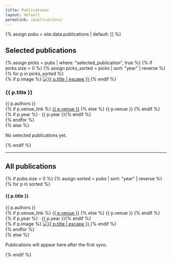 ```yaml
---
title: Publications
layout: default
permalink: /publications/
---
```


{% assign pubs = site.data.publications | default: [] %}

<section class="pubs-page">
  <h2 class="pubs-title">Selected publications</h2>
  {% assign picks = pubs | where: "selected_publication", true %}
  {% if picks.size > 0 %}
    {% assign picks_sorted = picks | sort: "year" | reverse %}
    <div class="pub-grid">
      {% for p in picks_sorted %}
        <article class="pub-card">
          {% if p.image %}
            <a class="pub-thumb" href="{{ p.venue_link | default: '#' }}" {% if p.venue_link %}target="_blank" rel="noopener"{% endif %}>
              <img loading="lazy" src="{{ p.image | relative_url }}" alt="{{ p.title | escape }}">
            </a>
          {% endif %}
          <div class="pub-body">
            <h3 class="pub-head">{{ p.title }}</h3>
            <div class="pub-meta">{{ p.authors }}</div>
            <div class="pub-venue">
              {% if p.venue_link %}
                <a href="{{ p.venue_link }}" target="_blank" rel="noopener">{{ p.venue }}</a>
              {% else %}
                {{ p.venue }}
              {% endif %}
              {% if p.year %} · {{ p.year }}{% endif %}
            </div>
          </div>
        </article>
      {% endfor %}
    </div>
  {% else %}
    <p>No selected publications yet.</p>
  {% endif %}

  <hr class="pub-divider">

  <h2 class="pubs-title">All publications</h2>
  {% if pubs.size > 0 %}
    {% assign sorted = pubs | sort: "year" | reverse %}
    <div class="pub-stack">
      {% for p in sorted %}
        <article class="pub-row">
          <div class="pub-row-main">
            <h4 class="pub-row-title">{{ p.title }}</h4>
            <div class="pub-row-authors">{{ p.authors }}</div>
            <div class="pub-row-venue">
              {% if p.venue_link %}
                <a href="{{ p.venue_link }}" target="_blank" rel="noopener">{{ p.venue }}</a>
              {% else %}
                {{ p.venue }}
              {% endif %}
              {% if p.year %} · {{ p.year }}{% endif %}
            </div>
          </div>
          {% if p.image %}
            <a class="pub-row-thumb" href="{{ p.venue_link | default: '#' }}" {% if p.venue_link %}target="_blank" rel="noopener"{% endif %}>
              <img loading="lazy" src="{{ p.image | relative_url }}" alt="{{ p.title | escape }}">
            </a>
          {% endif %}
        </article>
      {% endfor %}
    </div>
  {% else %}
    <p>Publications will appear here after the first sync.</p>
  {% endif %}
</section>
